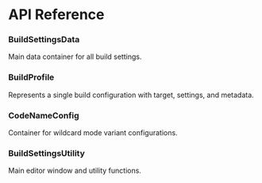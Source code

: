 # API Reference

### BuildSettingsData
Main data container for all build settings.

### BuildProfile
Represents a single build configuration with target, settings, and metadata.

### CodeNameConfig
Container for wildcard mode variant configurations.

### BuildSettingsUtility
Main editor window and utility functions.